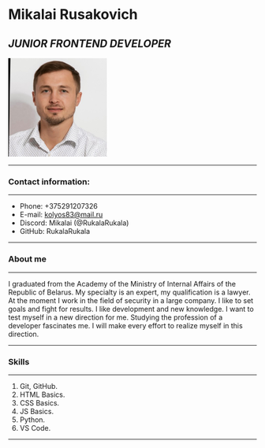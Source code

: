 # **Mikalai Rusakovich**

## *JUNIOR FRONTEND DEVELOPER*
<img src="Foto.jpg" width="200">

----------

### **Contact information:**
-----------

* Phone: +375291207326
* E-mail: kolyos83@mail.ru
* Discord: Mikalai (@RukalaRukala)
* GitHub: RukalaRukala

----------

### **About me**
----------

I graduated from the Academy of the Ministry of Internal Affairs of the Republic of Belarus. My specialty is an expert, my qualification is a lawyer. At the moment I work in the field of security in a large company. I like to set goals and fight for results. I like development and new knowledge. I want to test myself in a new direction for me. Studying the profession of a developer fascinates me. I will make every effort to realize myself in this direction.

-----------

### **Skills**
-----------

1. Git, GitHub. 
2. HTML Basics.
3. CSS Basics.
4. JS Basics.
5. Python.
6. VS Code.
----------